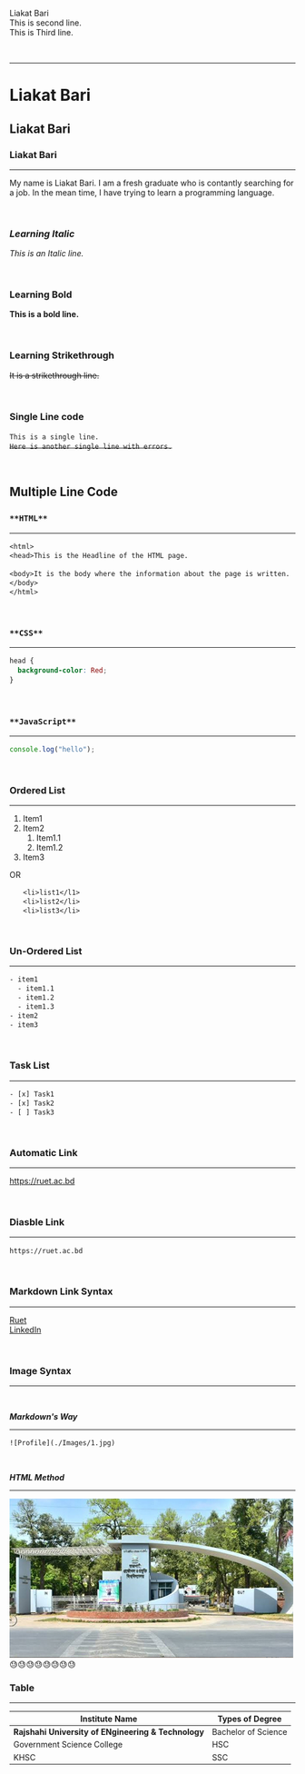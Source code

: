 <!--This is a tutorial of markdown file creation-->

Liakat Bari
</Br>
This is second line.  
This is Third line.

</Br>

---

# **Liakat Bari**

## Liakat Bari  
### Liakat Bari
---
<p> My name is Liakat Bari. I am a fresh graduate who is contantly searching for a job. In the mean time, I have trying to learn a programming language. </p>

</br>

### ***Learning Italic***  
_This is an Italic line._

<br/>

### **Learning Bold**

**This is a bold line.**

<Br/>

### **Learning Strikethrough**

~~It is a strikethrough line.~~

<br/>

### **Single Line code**

`This is a single line.`  
~~`Here is another single line with errors.`~~

<br/>

## **Multiple Line Code**

### `**HTML**`

---

```
<html>
<head>This is the Headline of the HTML page.  

<body>It is the body where the information about the page is written.</body>
</html>

```

</br>

### `**CSS**`

---

```css
head {
  background-color: Red;
}
```

</br>

### `**JavaScript**`

---

```javascript
console.log("hello");
```

<br/>

### **Ordered List**

---

1. Item1
2. Item2
   1. Item1.1
   2. Item1.2
3. Item3

OR

<ol>

    <li>list1</l1>
    <li>list2</li>
    <li>list3</li>

</ol>

</br>

### **Un-Ordered List**

---
```
- item1
  - item1.1
  - item1.2  
  - item1.3  
- item2
- item3
```
<br/>

### **Task List**

---  
```
- [x] Task1
- [x] Task2
- [ ] Task3
```
</br>

### **Automatic Link**

---  

https://ruet.ac.bd

</br>

### **Diasble Link**

---  


`https://ruet.ac.bd`


</br>

### **Markdown Link Syntax**

---  

[Ruet](websitelink)  
[LinkedIn](LinkedInlink)

</br>

### **Image Syntax**

---  
</br>

***Markdown's  Way***

---

```
![Profile](./Images/1.jpg)
```
 </br>

***HTML Method***

---

<img src="./Images/1.JPG" width="500" title="profile image"/>  
😓😓😓😓😓😓😓😓

</br>

### **Table**

---

| Institute Name | Types of Degree |
|----------------| ----------------|
| **Rajshahi University of ENgineering & Technology** | Bachelor of Science |
| Government Science College | HSC |
| KHSC | SSC |



<!-- all link is here -->

[websitelink]: http://www.studywithanis.com
[LinkedInlink]: https://www.linkedin.com/in/liakat-bari/